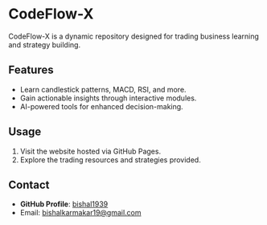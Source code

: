 # CodeFlow-X

CodeFlow-X is a dynamic repository designed for trading business learning and strategy building.

## Features
- Learn candlestick patterns, MACD, RSI, and more.
- Gain actionable insights through interactive modules.
- AI-powered tools for enhanced decision-making.

## Usage
1. Visit the website hosted via GitHub Pages.
2. Explore the trading resources and strategies provided.

## Contact
- **GitHub Profile**: [bishal1939](https://github.com/bishal1939)
- Email: bishalkarmakar19@gmail.com
